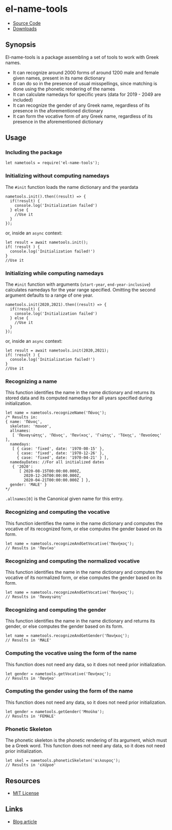 # el-name-tools

- [Source Code](https://www.github.com/dsouflis/el-name-tools)
- [Downloads](https://www.npmjs.org/package/el-name-tools)

## Synopsis
El-name-tools is a package assembling a set of tools to work with Greek names.

- It can recognize around 2000 forms of around 1200 male and female given names, present in its name dictionary
- It can do so in the presence of usual misspellings, since matching is done using the phonetic rendering of the names
- It can calculate namedays for specific years (data for 2019 - 2049 are included)
- It can recognize the gender of any Greek name, regardless of its presence in the aforementioned dictionary
- It can form the vocative form of any Greek name, regardless of its presence in the aforementioned dictionary

## Usage
### Including the package
```ecmascript 6
let nametools = require('el-name-tools');
```
### Initializing without computing namedays
The `#init` function loads the name dictionary and the yeardata
```ecmascript 6
nametools.init().then((result) => {
  if(!result) {
    console.log('Initialization failed')
  } else {
    //Use it
  }
});
```
or, inside an `async` context:
```ecmascript 6
let result = await nametools.init();
if( !result ) {
  console.log('Initialization failed!')
}
//Use it
```

### Initializing while computing namedays
The `#init` function with arguments (``start-year``, ``end-year-inclusive``) calculates
namedays for the year range specified. Omitting the second argument defaults to a range of one year. 
```ecmascript 6
nametools.init(2020,2021).then((result) => {
  if(!result) {
    console.log('Initialization failed')
  } else {
    //Use it
  }
});
```
or, inside an `async` context:
```ecmascript 6
let result = await nametools.init(2020,2021);
if( !result ) {
  console.log('Initialization failed!')
}
//Use it
```

### Recognizing a name
This function identifies the name in the name dictionary and returns
its stored data and its computed namedays for all years specified 
during initialization.
```ecmascript 6
let name = nametools.recognizeName('Πάνος');
/* Results in:
{ name: 'Πάνος',
  skeleton: 'πανοσ',
  allnames:
   [ 'Παναγιώτης', 'Πάνος', 'Πανίκος', 'Γιώτης', 'Τάκης', 'Πανούσος' ],
  namedays:
   [ { case: 'fixed', date: '1970-08-15' },
     { case: 'fixed', date: '1970-12-26' },
     { case: 'fixed', date: '1970-04-21' } ],
  namedayDates: //For all initialized dates
   { '2020':
      [ 2020-08-15T00:00:00.000Z,
        2020-12-26T00:00:00.000Z,
        2020-04-21T00:00:00.000Z ] },
  gender: 'MALE' }
*/ 
``` 
`.allnames[0]` is the Canonical given name for this entry.

### Recognizing and computing the vocative
This function identifies the name in the name dictionary and computes
the vocative of its recognized form, 
or else computes the gender based on its form.
```ecmascript 6
let name = nametools.recognizeAndGetVocative('Πανήκος');
// Results in 'Πανίκο'
```

### Recognizing and computing the normalized vocative
This function identifies the name in the name dictionary and computes
the vocative of its normalized form, 
or else computes the gender based on its form.
```ecmascript 6
let name = nametools.recognizeAndGetVocative('Πανήκος');
// Results in 'Παναγιώτη'
```

### Recognizing and computing the gender
This function identifies the name in the name dictionary and returns its gender, 
or else computes the gender based on its form.
```ecmascript 6
let name = nametools.recognizeAndGetGender('Πανήκος');
// Results in 'MALE'
```

### Computing the vocative using the form of the name
This function does not need any data, so it does not need prior initialization.
```ecmascript 6
let gender = nametools.getVocative('Πανήκος');
// Results in 'Πανήκο'
``` 

### Computing the gender using the form of the name
This function does not need any data, so it does not need prior initialization.
```ecmascript 6
let gender = nametools.getGender('Μπούλα');
// Results in 'FEMALE'
``` 

### Phonetic Skeleton
The phonetic skeleton is the phonetic rendering of its argument, which must be a Greek word.
This function does not need any data, so it does not need prior initialization.
```ecmascript 6
let skel = nametools.phoneticSkeleton('αιλουρος');
// Results in 'ελUροσ'
``` 

## Resources

- [MIT License](LICENSE.md)

## Links

- [Blog article](https://dsouflis.wordpress.com/2017/07/13/gender-detection-vocatives-and-namedays-for-greek-first-names-in-tellody/)
